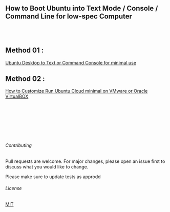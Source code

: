## How to Boot Ubuntu into Text Mode / Console / Command Line for low-spec Computer  


<br />



<br />



## Method 01 : 
[Ubuntu Desktop to Text or Command Console for minimal use](https://github.com/shamim4s/linux-guide/blob/master/Ubuntu-Desktop-to-Text-or-Command-Console-for-minimal-use.md)

## Method 02 :
[How to Customize Run Ubuntu Cloud minimal on VMware or Oracle VirtualBOX](https://github.com/shamim4s/linux-guide/blob/master/Ubuntu-Cloud-for-oracle-virtualBox.md)

<br />



<br />



<br />



<br />



<br />



<br />


###### Contributing
Pull requests are welcome. For major changes, please open an issue first to discuss what you would like to change.

Please make sure to update tests as approdd

###### License
[MIT](https://choosealicense.com/licenses/mit/)
